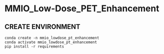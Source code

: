 # MMIO_Low-Dose_PET_Enhancement

## CREATE ENVIRONMENT
```
conda create -n mmio_lowdose_pt_enhancement
conda activate mmio_lowdose_pt_enhancement
pip install -r requirements
```
